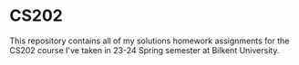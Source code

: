 # CS202
This repository contains all of my solutions homework assignments for the CS202 course I've taken in 23-24 Spring semester at Bilkent University.
